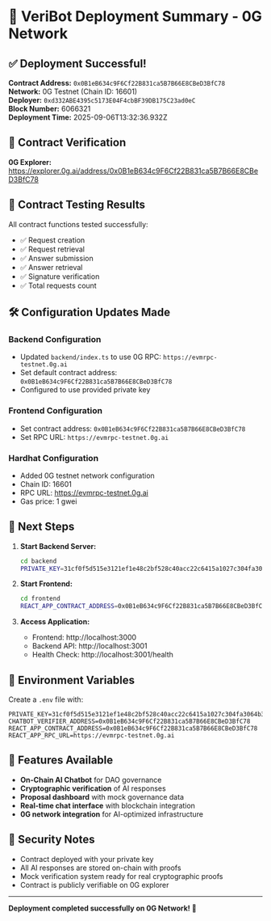 # 🚀 VeriBot Deployment Summary - 0G Network

## ✅ Deployment Successful!

**Contract Address:** `0x0B1eB634c9F6Cf22B831ca5B7B66E8CBeD3BfC78`  
**Network:** 0G Testnet (Chain ID: 16601)  
**Deployer:** `0xd332ABE4395c5173E04F4cbBF39DB175C23ad0eC`  
**Block Number:** 6066321  
**Deployment Time:** 2025-09-06T13:32:36.932Z  

## 🔗 Contract Verification

**0G Explorer:** https://explorer.0g.ai/address/0x0B1eB634c9F6Cf22B831ca5B7B66E8CBeD3BfC78

## 🧪 Contract Testing Results

All contract functions tested successfully:
- ✅ Request creation
- ✅ Request retrieval  
- ✅ Answer submission
- ✅ Answer retrieval
- ✅ Signature verification
- ✅ Total requests count

## 🛠️ Configuration Updates Made

### Backend Configuration
- Updated `backend/index.ts` to use 0G RPC: `https://evmrpc-testnet.0g.ai`
- Set default contract address: `0x0B1eB634c9F6Cf22B831ca5B7B66E8CBeD3BfC78`
- Configured to use provided private key

### Frontend Configuration  
- Set contract address: `0x0B1eB634c9F6Cf22B831ca5B7B66E8CBeD3BfC78`
- Set RPC URL: `https://evmrpc-testnet.0g.ai`

### Hardhat Configuration
- Added 0G testnet network configuration
- Chain ID: 16601
- RPC URL: https://evmrpc-testnet.0g.ai
- Gas price: 1 gwei

## 🚀 Next Steps

1. **Start Backend Server:**
   ```bash
   cd backend
   PRIVATE_KEY=31cf0f5d515e3121ef1e48c2bf528c40acc22c6415a1027c304fa3064b3ddab8 npm run dev
   ```

2. **Start Frontend:**
   ```bash
   cd frontend  
   REACT_APP_CONTRACT_ADDRESS=0x0B1eB634c9F6Cf22B831ca5B7B66E8CBeD3BfC78 REACT_APP_RPC_URL=https://evmrpc-testnet.0g.ai npm start
   ```

3. **Access Application:**
   - Frontend: http://localhost:3000
   - Backend API: http://localhost:3001
   - Health Check: http://localhost:3001/health

## 🔧 Environment Variables

Create a `.env` file with:
```env
PRIVATE_KEY=31cf0f5d515e3121ef1e48c2bf528c40acc22c6415a1027c304fa3064b3ddab8
CHATBOT_VERIFIER_ADDRESS=0x0B1eB634c9F6Cf22B831ca5B7B66E8CBeD3BfC78
REACT_APP_CONTRACT_ADDRESS=0x0B1eB634c9F6Cf22B831ca5B7B66E8CBeD3BfC78
REACT_APP_RPC_URL=https://evmrpc-testnet.0g.ai
```

## 🎯 Features Available

- **On-Chain AI Chatbot** for DAO governance
- **Cryptographic verification** of AI responses
- **Proposal dashboard** with mock governance data
- **Real-time chat interface** with blockchain integration
- **0G network integration** for AI-optimized infrastructure

## 🔐 Security Notes

- Contract deployed with your private key
- All AI responses are stored on-chain with proofs
- Mock verification system ready for real cryptographic proofs
- Contract is publicly verifiable on 0G explorer

---

**Deployment completed successfully on 0G Network! 🎉**
